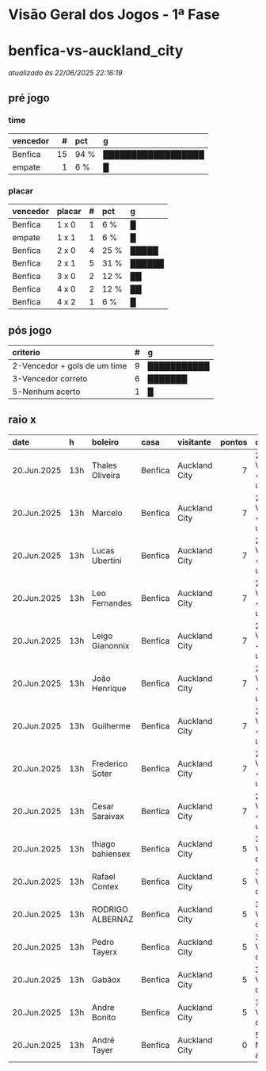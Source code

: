 # Visão Geral dos Jogos - 1ª Fase

# benfica-vs-auckland_city

_atualizado às 22/06/2025 22:16:19_

## pré jogo

### time

| vencedor   |   # | pct   | g                  |
|:-----------|----:|:------|:-------------------|
| Benfica    |  15 | 94 %  | ██████████████████ |
| empate     |   1 | 6 %   | █                  |

### placar

| vencedor   | placar   |   # | pct   | g      |
|:-----------|:---------|----:|:------|:-------|
| Benfica    | 1 x 0    |   1 | 6 %   | █      |
| empate     | 1 x 1    |   1 | 6 %   | █      |
| Benfica    | 2 x 0    |   4 | 25 %  | █████  |
| Benfica    | 2 x 1    |   5 | 31 %  | ██████ |
| Benfica    | 3 x 0    |   2 | 12 %  | ██     |
| Benfica    | 4 x 0    |   2 | 12 %  | ██     |
| Benfica    | 4 x 2    |   1 | 6 %   | █      |

## pós jogo

| criterio                     |   # | g           |
|:-----------------------------|----:|:------------|
| 2-Vencedor + gols de um time |   9 | ███████████ |
| 3-Vencedor correto           |   6 | ███████     |
| 5-Nenhum acerto              |   1 | █           |

## raio x

| date        | h   | boleiro          | casa    | visitante     |   pontos | criteiro                     | bol_placar   | bol_time   | real_placar   | real_time   |
|:------------|:----|:-----------------|:--------|:--------------|---------:|:-----------------------------|:-------------|:-----------|:--------------|:------------|
| 20.Jun.2025 | 13h | Thales Oliveira  | Benfica | Auckland City |        7 | 2-Vencedor + gols de um time | 4 x 0        | Benfica    | 6 x 0         | Benfica     |
| 20.Jun.2025 | 13h | Marcelo          | Benfica | Auckland City |        7 | 2-Vencedor + gols de um time | 4 x 0        | Benfica    | 6 x 0         | Benfica     |
| 20.Jun.2025 | 13h | Lucas Ubertini   | Benfica | Auckland City |        7 | 2-Vencedor + gols de um time | 3 x 0        | Benfica    | 6 x 0         | Benfica     |
| 20.Jun.2025 | 13h | Leo Fernandes    | Benfica | Auckland City |        7 | 2-Vencedor + gols de um time | 2 x 0        | Benfica    | 6 x 0         | Benfica     |
| 20.Jun.2025 | 13h | Leigo Gianonnix  | Benfica | Auckland City |        7 | 2-Vencedor + gols de um time | 3 x 0        | Benfica    | 6 x 0         | Benfica     |
| 20.Jun.2025 | 13h | João Henrique    | Benfica | Auckland City |        7 | 2-Vencedor + gols de um time | 2 x 0        | Benfica    | 6 x 0         | Benfica     |
| 20.Jun.2025 | 13h | Guilherme        | Benfica | Auckland City |        7 | 2-Vencedor + gols de um time | 2 x 0        | Benfica    | 6 x 0         | Benfica     |
| 20.Jun.2025 | 13h | Frederico Soter  | Benfica | Auckland City |        7 | 2-Vencedor + gols de um time | 1 x 0        | Benfica    | 6 x 0         | Benfica     |
| 20.Jun.2025 | 13h | Cesar Saraivax   | Benfica | Auckland City |        7 | 2-Vencedor + gols de um time | 2 x 0        | Benfica    | 6 x 0         | Benfica     |
| 20.Jun.2025 | 13h | thiago bahiensex | Benfica | Auckland City |        5 | 3-Vencedor correto           | 2 x 1        | Benfica    | 6 x 0         | Benfica     |
| 20.Jun.2025 | 13h | Rafael Contex    | Benfica | Auckland City |        5 | 3-Vencedor correto           | 2 x 1        | Benfica    | 6 x 0         | Benfica     |
| 20.Jun.2025 | 13h | RODRIGO ALBERNAZ | Benfica | Auckland City |        5 | 3-Vencedor correto           | 2 x 1        | Benfica    | 6 x 0         | Benfica     |
| 20.Jun.2025 | 13h | Pedro Tayerx     | Benfica | Auckland City |        5 | 3-Vencedor correto           | 4 x 2        | Benfica    | 6 x 0         | Benfica     |
| 20.Jun.2025 | 13h | Gabãox           | Benfica | Auckland City |        5 | 3-Vencedor correto           | 2 x 1        | Benfica    | 6 x 0         | Benfica     |
| 20.Jun.2025 | 13h | Andre Bonito     | Benfica | Auckland City |        5 | 3-Vencedor correto           | 2 x 1        | Benfica    | 6 x 0         | Benfica     |
| 20.Jun.2025 | 13h | André Tayer      | Benfica | Auckland City |        0 | 5-Nenhum acerto              | 1 x 1        | empate     | 6 x 0         | Benfica     |